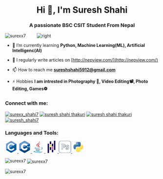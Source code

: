 <h1 align="center">Hi 👋, I'm Suresh Shahi</h1>
<h3 align="center">A passionate BSC CSIT Student From Nepal</h3>

<img align="right" alt="right" alt="coding" width="400" src="https://user-images.githubusercontent.com/55389276/140866485-8fb1c876-9a8f-4d6a-98dc-08c4981eaf70.gif">

<p align="left"> <img src="https://komarev.com/ghpvc/?username=surexx7&label=Profile%20views&color=0e75b6&style=flat" alt="surexx7" /> </p>

- 🌱 I’m currently learning **Python, Machine Learning(ML), Artificial Intelligenc(AI)**

- 📝 I regularly write articles on [http://nepview.com/](http://nepview.com/)

- 📫 How to reach me **sureshshahi5912@gmail.com**

- ⚡ Hobbies **I am intrested in Photography 📸, Video Editing📽️, Photo Editing, Games⚽**

<h3 align="left">Connect with me:</h3>
<p align="left">
<a href="https://twitter.com/surexx_shahi7" target="blank"><img align="center" src="https://raw.githubusercontent.com/rahuldkjain/github-profile-readme-generator/master/src/images/icons/Social/twitter.svg" alt="surexx_shahi7" height="30" width="40" /></a>
<a href="https://linkedin.com/in/suresh shahi thakuri" target="blank"><img align="center" src="https://raw.githubusercontent.com/rahuldkjain/github-profile-readme-generator/master/src/images/icons/Social/linked-in-alt.svg" alt="suresh shahi thakuri" height="30" width="40" /></a>
<a href="https://fb.com/suresh shahi thakuri" target="blank"><img align="center" src="https://raw.githubusercontent.com/rahuldkjain/github-profile-readme-generator/master/src/images/icons/Social/facebook.svg" alt="suresh shahi thakuri" height="30" width="40" /></a>
<a href="https://instagram.com/suresh_shahi7" target="blank"><img align="center" src="https://raw.githubusercontent.com/rahuldkjain/github-profile-readme-generator/master/src/images/icons/Social/instagram.svg" alt="suresh_shahi7" height="30" width="40" /></a>

<h3 align="left">Languages and Tools:</h3>
<p align="left"> <a href="https://www.cprogramming.com/" target="_blank" rel="noreferrer"> <img src="https://raw.githubusercontent.com/devicons/devicon/master/icons/c/c-original.svg" alt="c" width="40" height="40"/> </a> <a href="https://www.w3schools.com/cpp/" target="_blank" rel="noreferrer"> <img src="https://raw.githubusercontent.com/devicons/devicon/master/icons/cplusplus/cplusplus-original.svg" alt="cplusplus" width="40" height="40"/> </a> <a href="https://www.java.com" target="_blank" rel="noreferrer"> <img src="https://raw.githubusercontent.com/devicons/devicon/master/icons/java/java-original.svg" alt="java" width="40" height="40"/> </a> <a href="https://pandas.pydata.org/" target="_blank" rel="noreferrer"> <img src="https://raw.githubusercontent.com/devicons/devicon/2ae2a900d2f041da66e950e4d48052658d850630/icons/pandas/pandas-original.svg" alt="pandas" width="40" height="40"/> </a> <a href="https://www.photoshop.com/en" target="_blank" rel="noreferrer"> <img src="https://raw.githubusercontent.com/devicons/devicon/master/icons/photoshop/photoshop-line.svg" alt="photoshop" width="40" height="40"/> </a> <a href="https://www.python.org" target="_blank" rel="noreferrer"> <img src="https://raw.githubusercontent.com/devicons/devicon/master/icons/python/python-original.svg" alt="python" width="40" height="40"/> </a> </p>

<p><img align="left" src="https://github-readme-stats.vercel.app/api/top-langs?username=surexx7&show_icons=true&locale=en&layout=compact" alt="surexx7" /></p>

<p>&nbsp;<img align="center" src="https://github-readme-stats.vercel.app/api?username=surexx7&show_icons=true&locale=en" alt="surexx7" /></p>

<p><img align="center" src="https://github-readme-streak-stats.herokuapp.com/?user=surexx7&" alt="surexx7" /></p>
